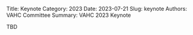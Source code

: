 Title: Keynote
Category: 2023
Date: 2023-07-21
Slug: keynote
Authors: VAHC Committee
Summary: VAHC 2023 Keynote



TBD